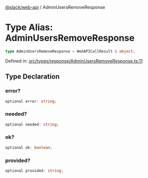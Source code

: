 [@slack/web-api](../index.md) / AdminUsersRemoveResponse

# Type Alias: AdminUsersRemoveResponse

```ts
type AdminUsersRemoveResponse = WebAPICallResult & object;
```

Defined in: [src/types/response/AdminUsersRemoveResponse.ts:11](https://github.com/slackapi/node-slack-sdk/blob/main/packages/web-api/src/types/response/AdminUsersRemoveResponse.ts#L11)

## Type Declaration

### error?

```ts
optional error: string;
```

### needed?

```ts
optional needed: string;
```

### ok?

```ts
optional ok: boolean;
```

### provided?

```ts
optional provided: string;
```
